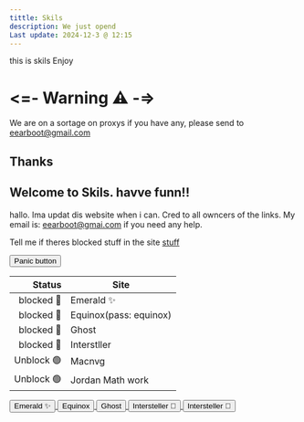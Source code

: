 ```yaml
---
tittle: Skils
description: We just opend
Last update: 2024-12-3 @ 12:15
---
```

this is skils
Enjoy

# <=-  Warning ⚠ -=>
We are on a sortage on proxys 
if you have any, please send to eearboot@gmail.com
## Thanks 


## Welcome to Skils. havve funn!!
hallo. Ima updat dis website when i can.
Cred to all owncers of the links. My email is: eearboot@gmai.com if you need any help.

Tell me if theres blocked stuff in the site
[stuff](stuff.md)

<a href="https://www.google.com/">
  <button type="button" class="btn btn-outline-primary">Panic button</button>
</a>

| Status | Site |
|-----:|---------------|
|blocked 🔴| Emerald ✨    |
|blocked 🔴|Equinox(pass: equinox)| 
|blocked 🔴|   Ghost       |
|blocked 🔴| Interstller   |
|Unblock 🟢 | Macnvg       |
|Unblock 🟢 | Jordan Math work|


<a href="https://eflb.is-cool.dev/">
  <button type="button" class="btn btn-outline-primary">Emerald ✨</button>
</a>


<a href="https://asd98012mk3ls.github.io/">
  <button type="button" class="btn btn-outline-primary">Equinox</button>
</a>

<a href="https://red.masplenedigitalworld.com">
  <button type="button" class="btn btn-outline-primary">Ghost</button>
</a>

<a href="https://info.electrodata.com.ar/">
  <button type="button" class="btn btn-outline-primary">Intersteller 🌙</button>
</a>

<a href="https://j0n12.github.io/macvg1/">
  <button type="button" class="btn btn-outline-primary">Intersteller 🌙</button>
</a>

